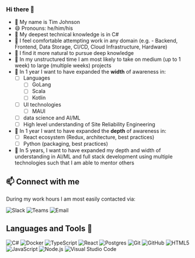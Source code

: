### Hi there 👋
- 🧍 My name is Tim Johnson
- 😄 Pronouns: he/him/his
- 🔭 My deepest technical knowledge is in C#
- 🧱 I feel comfortable attempting work in any domain (e.g. - Backend, Frontend, Data Storage, CI/CD, Cloud Infrastructure, Hardware)
- 🌱 I find it more natural to pursue deep knowledge
- 👯 In my unstructured time I am most likely to take on medium (up to 1 week) to large (multiple weeks) projects
- 🤔 In 1 year I want to have expanded the **width** of awareness in:  
  - [ ] Languages
    - [ ] GoLang
    - [ ] Scala
    - [ ] Kotlin
  - [ ] UI technologies
    - [ ] MAUI
  - [ ] data science and AI/ML
  - [ ] High level understanding of Site Reliability Engineering
- 🤔 In 1 year I want to have expanded the **depth** of awareness in:
  - [ ] React ecosystem (Redux, architecture, best practices)
  - [ ] Python (packaging, best practices)
- 🧭 In 5 years, I want to have expanded my depth and width of understanding in AI/ML and full stack development using multiple technologies such that I am able to mentor others

## 📫 Connect with me

During my work hours I am most easily contacted via:


![Slack](https://img.shields.io/badge/Slack-4A154B?logo=slack&logoColor=white)
![Teams](https://img.shields.io/badge/Teams-%236264A7?logo=microsoftteams&logoColor=white)
![Email](https://img.shields.io/badge/Email-EA4335?logo=gmail&logoColor=white)

## Languages and Tools 🔨

![C#](https://img.shields.io/badge/C%23-239120?logo=csharp&logoColor=white)
![Docker](https://img.shields.io/badge/Docker-2496ED?logo=docker&logoColor=white)
![TypeScript](https://img.shields.io/badge/TypeScript-3178C6?logo=typescript&logoColor=white)
![React](https://img.shields.io/badge/React-61DAFB?logo=react&logoColor=white)
![Postgres](https://img.shields.io/badge/Postgres-4169E1?logo=postgresql&logoColor=white)
![Git](https://img.shields.io/badge/Git-F05032?logo=git&logoColor=white)
![GitHub](https://img.shields.io/badge/GitHub-181717?logo=github&logoColor=white)
![HTML5](https://img.shields.io/badge/HTML5-E34F26?logo=html5&logoColor=white)
![JavaScript](https://img.shields.io/badge/JavaScript-F7DF1E?logo=javascript&logoColor=white)
![Node.js](https://img.shields.io/badge/Node.JS-339933?logo=nodedotjs&logoColor=white)
![Visual Studio Code](https://img.shields.io/badge/Visual%20Studio%20Code-007ACC?logo=visualstudiocode&logoColor=white)
